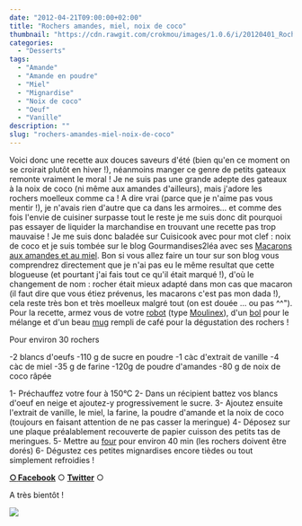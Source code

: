 ```yaml
---
date: "2012-04-21T09:00:00+02:00"
title: "Rochers amandes, miel, noix de coco"
thumbnail: "https://cdn.rawgit.com/crokmou/images/1.0.6/i/20120401_Rocher_coco_amande_15.jpg"
categories:
  - "Desserts"
tags:
  - "Amande"
  - "Amande en poudre"
  - "Miel"
  - "Mignardise"
  - "Noix de coco"
  - "Oeuf"
  - "Vanille"
description: ""
slug: "rochers-amandes-miel-noix-de-coco"
---
```


Voici donc une recette aux douces saveurs d'été (bien qu'en ce moment on se croirait plutôt en hiver !), néanmoins manger ce genre de petits gateaux remonte vraiment le moral ! Je ne suis pas une grande adepte des gateaux à la noix de coco (ni même aux amandes d'ailleurs), mais j'adore les rochers moelleux comme ca ! A dire vrai (parce que je n'aime pas vous mentir !), je n'avais rien d'autre que ca dans les armoires... et comme des fois l'envie de cuisiner surpasse tout le reste je me suis donc dit pourquoi pas essayer de liquider la marchandise en trouvant une recette pas trop mauvaise ! Je me suis donc baladée sur Cuisicook avec pour mot clef : noix de coco et je suis tombée sur le blog Gourmandises2léa avec ses [Macarons aux amandes et au miel](http://www.gourmandises2lea.com/article-macarons-aux-amandes-et-au-miel-95939436.html). Bon si vous allez faire un tour sur son blog vous comprendrez directement que je n'ai pas eu le même resultat que cette blogueuse (et pourtant j'ai fais tout ce qu'il était marqué !), d'où le changement de nom : rocher était mieux adapté dans mon cas que macaron (il faut dire que vous étiez prévenus, les macarons c'est pas mon dada !), cela reste très bon et très moelleux malgré tout (on est douée ... ou pas ^^"). Pour la recette, armez vous de votre [robot](http://www.rueducommerce.fr/m/pl/malid:229) (type [Moulinex](http://www.rueducommerce.fr/m/pl/malid:88589)), d'un [bol](http://www.rueducommerce.fr/m/pl/malid:4769881) pour le mélange et d'un beau [mug](http://www.rueducommerce.fr/m/pl/malid:4769906) rempli de café pour la dégustation des rochers !

Pour environ 30 rochers

-2 blancs d'oeufs -110 g de sucre en poudre -1 càc d'extrait de vanille -4 càc de miel -35 g de farine -120g de poudre d'amandes -80 g de noix de coco râpée

1- Préchauffez votre four à 150°C 2- Dans un récipient battez vos blancs d'oeuf en neige et ajoutez-y progressivement le sucre. 3- Ajoutez ensuite l'extrait de vanille, le miel, la farine, la poudre d'amande et la noix de coco (toujours en faisant attention de ne pas casser la meringue) 4- Déposez sur une plaque préalablement recouverte de papier cuisson des petits tas de meringues. 5- Mettre au [four](http://www.rueducommerce.fr/m/pl/malid:9404136) pour environ 40 min (les rochers doivent être dorés) 6- Dégustez ces petites mignardises encore tièdes ou tout simplement refroidies !

[**○<span style="font-size: xx-small; margin: 0px; outline: 0px; padding: 0px;"><span style="font-family: Arial, Helvetica, sans-serif; margin: 0px; outline: 0px; padding: 0px;"> </span></span>Facebook**](https://www.facebook.com/pages/CroKMou/148093255259077) ○ [**Twitter**](https://twitter.com/Crokmou) ○

A très bientôt !

[![](http://3.bp.blogspot.com/-lLISbtPMr78/T416bWgvFYI/AAAAAAAACGc/_H7HHRjqWw0/s1600/lapin+qui+danse+avec+des+maracas+Hellogif.gif)](http://3.bp.blogspot.com/-lLISbtPMr78/T416bWgvFYI/AAAAAAAACGc/_H7HHRjqWw0/s1600/lapin+qui+danse+avec+des+maracas+Hellogif.gif)